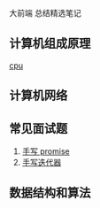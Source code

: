 大前端 总结精选笔记

## 计算机组成原理

[cpu](./principles-of-computer-composition//cpu.md)

## 计算机网络

## 常见面试题

1. [手写 promise](./interview-question/writePromise.md)
2. [手写迭代器](./interview-question//writeGenerator.md)

## 数据结构和算法
